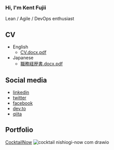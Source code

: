 ### Hi, I'm Kent Fujii

Lean / Agile / DevOps enthusiast

## CV

- English
    - [CV.docx.pdf](https://github.com/KentFujii/KentFujii/files/12556740/kent-cv.docx.pdf)
- Japanese
    - [職務経歴書.docx.pdf](https://github.com/KentFujii/KentFujii/files/13146631/docx.pdf)

## Social media

- [linkedin](https://www.linkedin.com/in/KentFujii/)
- [twitter](https://mobile.twitter.com/studies)
- [facebook](https://www.facebook.com/kent.fujii/)
- [dev.to](https://dev.to/kentfujii)
- [qiita](https://qiita.com/KentFujii)

## Portfolio

[CocktailNow](https://cocktail.nishiogi-now.com/)
![cocktail nishiogi-now com drawio](https://github.com/KentFujii/KentFujii/assets/10591076/f64e7ef6-0fa1-447a-ada3-99e950f82f6d)
